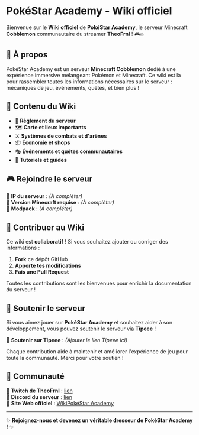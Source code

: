 # PokéStar Academy - Wiki officiel

Bienvenue sur le **Wiki officiel** de **PokéStar Academy**, le serveur Minecraft **Cobblemon** communautaire du streamer **TheoFrnl** ! 🎮🔥

## 📌 À propos

PokéStar Academy est un serveur **Minecraft Cobblemon** dédié à une expérience immersive mélangeant Pokémon et Minecraft. Ce wiki est là pour rassembler toutes les informations nécessaires sur le serveur : mécaniques de jeu, événements, quêtes, et bien plus !

## 📖 Contenu du Wiki

- 📜 **Règlement du serveur**
- 🗺️ **Carte et lieux importants**
- ⚔️ **Systèmes de combats et d'arènes**
- 📦 **Économie et shops**
- 🎭 **Événements et quêtes communautaires**
- 🚀 **Tutoriels et guides**

## 🎮 Rejoindre le serveur

📌 **IP du serveur** : *(À compléter)*  
📌 **Version Minecraft requise** : *(À compléter)*  
📌 **Modpack** : *(À compléter)*

## 🤝 Contribuer au Wiki

Ce wiki est **collaboratif** ! Si vous souhaitez ajouter ou corriger des informations :

1. **Fork** ce dépôt GitHub
2. **Apporte tes modifications**
3. **Fais une Pull Request**

Toutes les contributions sont les bienvenues pour enrichir la documentation du serveur !

## 💖 Soutenir le serveur

Si vous aimez jouer sur **PokéStar Academy** et souhaitez aider à son développement, vous pouvez soutenir le serveur via **Tipeee** !

🔗 **Soutenir sur Tipeee** : *(Ajouter le lien Tipeee ici)*

Chaque contribution aide à maintenir et améliorer l'expérience de jeu pour toute la communauté. Merci pour votre soutien !

## 📢 Communauté

🔗 **Twitch de TheoFrnl** : [lien](https://www.twitch.tv/theofrnl)  
🔗 **Discord du serveur** : [lien]((https://discord.com/invite/theofrnl))  
🔗 **Site Web officiel** : [WikiPokéStar Academy](https://wikipokeacademia.feuscel.dev/)

---
✨ **Rejoignez-nous et devenez un véritable dresseur de PokéStar Academy !** ✨
